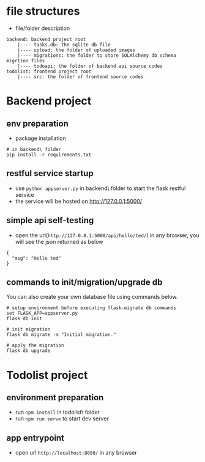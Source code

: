 # file structures
- file/folder description
```
backend: backend project root
    |---- tasks.db: the sqlite db file
    |---- upload: the folder of uploaded images
    |---- migrations: the folder to store SQLAlchemy db schema migrtion files
    |---- todoapi: the folder of backend api source codes
todolist: frontend project root
    |---- src: the folder of frontend source codes
```

# Backend project

## env preparation
- package installation
```
# in backend\ folder
pip install -r requirements.txt
```

## restful service startup
- use `python appserver.py` in backend\ folder to start the flask restful service
- the service will be hosted on http://127.0.0.1:5000/

## simple api self-testing
- open the url(`http://127.0.0.1:5000/api/hello/ted/`) in any browser, you will see the json returned as below
```
{
  "msg": "Hello ted"
}
```

## commands to init/migration/upgrade db
You can also create your own database file using commands below.
```
# setup environment before executing flask-migrate db commands
set FLASK_APP=appserver.py
flask db init

# init migration
flask db migrate -m "Initial migration."

# apply the migration
flask db upgrade
```

# Todolist project

## environment preparation
- run `npm install` in todolist\ folder
- run `npm run serve` to start dev server

## app entrypoint
- open url `http://localhost:8080/` in any browser


